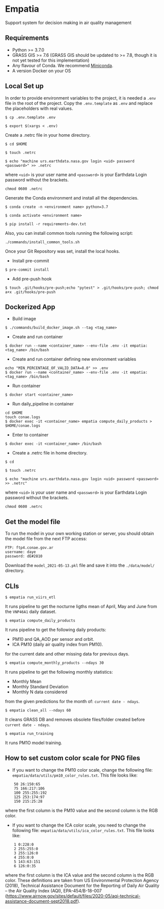 # Empatia
Support system for decision making in air quality management

## Requirements
 - Python >= 3.7.0
 - GRASS GIS >= 7.6 (GRASS GIS should be updated to >= 7.8, though it is not yet tested for this implementation)
 - Any flavour of Conda. We recommend [Miniconda](https://docs.conda.io/en/latest/miniconda.html).
 - A version Docker on your OS


## Local Set up

In order to provide environment variables to the project, it is needed a `.env` file in the root of the project.
Copy the `.env.template` as `.env` and replace the placeholders with real values.

```
$ cp .env.template .env
```

```
$ export $(xargs < .env)
```

Create a .netrc file in your home directory.
```
$ cd $HOME
```

```
$ touch .netrc
```

```
$ echo "machine urs.earthdata.nasa.gov login <uid> password <password>" >> .netrc
```
where `<uid>` is your user name and `<password>` is your Earthdata Login password without the brackets.

```
chmod 0600 .netrc 
```

Generate the Conda environment and install all the dependencies.
```
$ conda create -n <environment name> python=3.7
```

```
$ conda activate <environment name>
```

```
$ pip install -r requirements-dev.txt
```

Also, you can install common tools running the following script:
```
./commands/install_common_tools.sh
```

Once your Git Repository was set, install the local hooks.
- Install pre-commit
```
$ pre-commit install
```

- Add pre-push hook
```
$ touch .git/hooks/pre-push;echo "pytest" > .git/hooks/pre-push; chmod a+x .git/hooks/pre-push
```

## Dockerized App

- Build image
```
$ ./commands/build_docker_image.sh --tag <tag_name>
```

- Create and run container
```
$ docker run --name <container_name> --env-file .env -it empatia:<tag_name> /bin/bash
```

- Create and run container defining new environment variables
```
echo "MIN_PERCENTAGE_OF_VALID_DATA=8.0" >> .env
$ docker run --name <container_name> --env-file .env -it empatia:<tag_name> /bin/bash
```


- Run container
```
$ docker start <container_name>
```

- Run daily_pipeline in container
```
cd $HOME
touch conae.logs
$ docker exec -it <container_name> empatia compute_daily_products > $HOME/conae.logs
```

- Enter to container
```
$ docker exec -it <container_name> /bin/bash
```

 - Create a .netrc file in home directory.
```
$ cd
```

```
$ touch .netrc
```

```
$ echo "machine urs.earthdata.nasa.gov login <uid> password <password> >> .netrc"
```
where `<uid>` is your user name and `<password>` is your Earthdata Login password without the brackets.

```
chmod 0600 .netrc
```

## Get the model file

To run the model in your own working station or server, you should obtain the model file from the next FTP access:

```
FTP: ftp4.conae.gov.ar
username: daye
password: dE#2810
```

Download the `model_2021-05-13.pkl` file and save it into the `./data/model/` directory.


## CLIs

```
$ empatia run_viirs_etl
```

It runs pipeline to get the nocturne ligths mean of April, May and June from the `VNP46A1` daily dataset.

```
$ empatia compute_daily_products
```

It runs pipeline to get  the following daily products:
* PM10 and QA_AOD per sensor and orbit.
* ICA PM10 (daily air quality index from PM10).

for the current date and other missing data for previous days.

```
$ empatia compute_monthly_products --ndays 30
```

It runs pipeline to get the following monthly statistics:
* Monthly Mean
* Monthly Standard Deviation
* Monthly N data considered

from the given predictions for the month of: `current date - ndays`.

```
$ empatia clean_all --ndays 60
```

It cleans GRASS DB and removes obsolete files/folder created before `current date - ndays`.

```
$ empatia run_training
```

It runs PM1O model training.


## How to set custom color scale for PNG files

* If you want to change the PM10 color scale, change the following file: `empatia/data/utils/pm10_color_rules.txt`.
This file looks like:
```
    50 26:150:65
    75 166:217:106
    100 255:255:192
    125 253:174:97
    150 215:25:28
```
where the first column is the PM10 value and the second column is the RGB color.


* If you want to change the ICA color scale, you need to change the following file: `empatia/data/utils/ica_color_rules.txt`.
This file looks like:
```
    1 0:228:0
    2 255:255:0
    3 255:126:0
    4 255:0:0
    5 143:63:151
    6 126:0:35
```
where the first column is the ICA value and the second column is the RGB color. These definitions are taken from US Environmental Protection Agency (2018), Technical Assistance Document for the Reporting of Daily Air Quality – the Air Quality Index (AQI), EPA-454/B-18-007 (https://www.airnow.gov/sites/default/files/2020-05/aqi-technical-assistance-document-sept2018.pdf).
